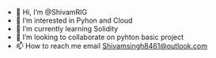 - 👋 Hi, I’m @ShivamRIG
- 👀 I’m interested in Pyhon and Cloud 
- 🌱 I’m currently learning Solidity
- 💞️ I’m looking to collaborate on pyhton basic project
- 📫 How to reach me 
email Shivamsingh8461@outlook.com



<!---
ShivamRIG/ShivamRIG is a ✨ special ✨ repository because its `README.md` (this file) appears on your GitHub profile.
You can click the Preview link to take a look at your changes.
--->
